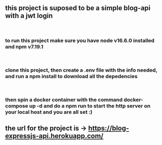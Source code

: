 ## this project is suposed to be a simple blog-api with a jwt login  
<br>

### to run this project make sure you have node v16.6.0 installed and npm v7.19.1
<br>

### clone this project, then create a .env file with the info needed, and run a npm install to download all the depedencies
<br>

### then spin a docker container with the command docker-compose up -d and do a npm run to start the http server on your local host and you are all set :)

## the url for the project is -> https://blog-expressjs-api.herokuapp.com/

